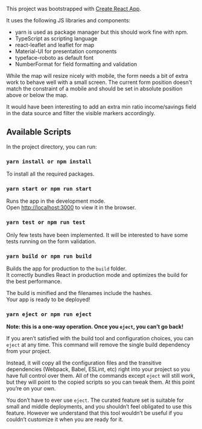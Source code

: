 This project was bootstrapped with [Create React App](https://github.com/facebook/create-react-app).

It uses the following JS libraries and components:
* yarn is used as package manager but this should work fine with npm.
* TypeScript as scripting language
* react-leaflet and leaflet for map
* Material-UI for presentation components
* typeface-roboto as default font
* NumberFormat for field formatting and validation

While the map will resize nicely with mobile, the form needs a bit of extra work to behave well with a small screen. The current form position doesn't match the constraint of a mobile and should be set in absolute position above or below the map.

It would have been interesting to add an extra min ratio income/savings field in the data source and filter the visible markers accordingly.

## Available Scripts

In the project directory, you can run:


### `yarn install or npm install`

To install all the required packages.

### `yarn start or npm run start`

Runs the app in the development mode.<br>
Open [http://localhost:3000](http://localhost:3000) to view it in the browser.

### `yarn test or npm run test`

Only few tests have been implemented. It will be interested to have some tests running on the form validation.

### `yarn build or npm run build`

Builds the app for production to the `build` folder.<br>
It correctly bundles React in production mode and optimizes the build for the best performance.

The build is minified and the filenames include the hashes.<br>
Your app is ready to be deployed!

### `yarn eject or npm run eject`

**Note: this is a one-way operation. Once you `eject`, you can’t go back!**

If you aren’t satisfied with the build tool and configuration choices, you can `eject` at any time. This command will remove the single build dependency from your project.

Instead, it will copy all the configuration files and the transitive dependencies (Webpack, Babel, ESLint, etc) right into your project so you have full control over them. All of the commands except `eject` will still work, but they will point to the copied scripts so you can tweak them. At this point you’re on your own.

You don’t have to ever use `eject`. The curated feature set is suitable for small and middle deployments, and you shouldn’t feel obligated to use this feature. However we understand that this tool wouldn’t be useful if you couldn’t customize it when you are ready for it.
